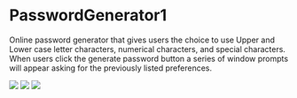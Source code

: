 # PasswordGenerator1

Online password generator that gives users the choice to use Upper and Lower case letter characters, numerical characters, and special characters. When users click the generate password button a series of window prompts will appear asking for the previously listed preferences. 

<img src = ".PasswordGenerator1/step1">
<img src = ".PasswordGenerator1/step2">
<img src = ".PasswordGenerator1/step3">

